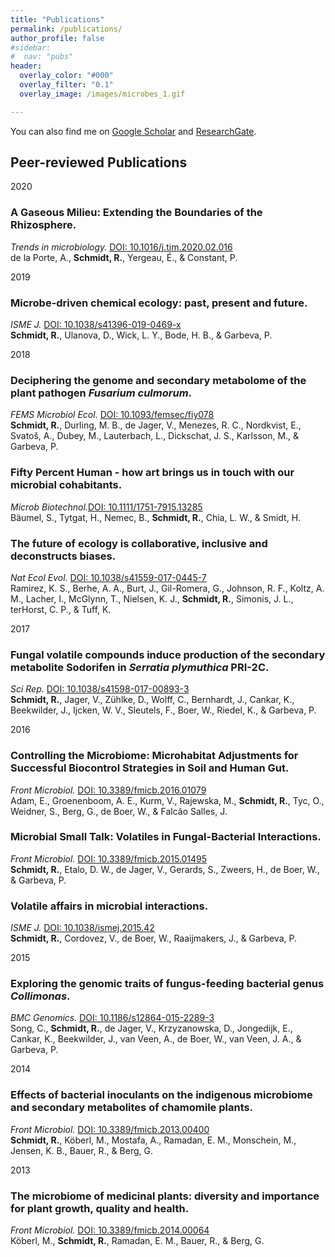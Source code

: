 ```yaml
---
title: "Publications"
permalink: /publications/
author_profile: false
#sidebar:
#  nav: "pubs"
header:
  overlay_color: "#000"
  overlay_filter: "0.1"
  overlay_image: /images/microbes_1.gif

---
```


You can also find me on [Google Scholar](https://scholar.google.com/citations?user=oz-Lf6UAAAAJ&hl=en) and [ResearchGate](https://www.researchgate.net/profile/Ruth_Schmidt).

## Peer-reviewed Publications

2020

### A Gaseous Milieu: Extending the Boundaries of the Rhizosphere.
*Trends in microbiology.* [DOI: 10.1016/j.tim.2020.02.016](https://doi.org/10.1016/j.tim.2020.02.016)
<br>de la Porte, A., **Schmidt, R.**, Yergeau, É., & Constant, P.

2019

### Microbe-driven chemical ecology: past, present and future.
*ISME J.* [DOI: 10.1038/s41396-019-0469-x](https://doi.org/10.1038/s41396-019-0469-x)
<br>**Schmidt, R.**, Ulanova, D., Wick, L. Y., Bode, H. B., & Garbeva, P.

2018

### Deciphering the genome and secondary metabolome of the plant pathogen *Fusarium culmorum*.
*FEMS Microbiol Ecol.* [DOI: 10.1093/femsec/fiy078](https://doi.org/10.1093/femsec/fiy078)
<br>**Schmidt, R.**, Durling, M. B., de Jager, V., Menezes, R. C., Nordkvist, E., Svatoš, A., Dubey, M., Lauterbach, L., Dickschat, J. S., Karlsson, M., & Garbeva, P.

### Fifty Percent Human - how art brings us in touch with our microbial cohabitants.
*Microb Biotechnol.*[DOI: 10.1111/1751-7915.13285](https://doi.org/10.1111/1751-7915.13285)
<br>Bäumel, S., Tytgat, H., Nemec, B., **Schmidt, R.**, Chia, L. W., & Smidt, H.

### The future of ecology is collaborative, inclusive and deconstructs biases.
*Nat Ecol Evol.* [DOI: 10.1038/s41559-017-0445-7](https://www.nature.com/articles/s41559-017-0445-7)
<br>Ramirez, K. S., Berhe, A. A., Burt, J., Gil-Romera, G., Johnson, R. F., Koltz, A. M., Lacher, I., McGlynn, T., Nielsen, K. J., **Schmidt, R.**, Simonis, J. L., terHorst, C. P., & Tuff, K.

2017
### Fungal volatile compounds induce production of the secondary metabolite Sodorifen in *Serratia plymuthica* PRI-2C.
*Sci Rep.* [DOI: 10.1038/s41598-017-00893-3](https://doi.org/10.1038/s41598-017-00893-3)
<br>**Schmidt, R.**, Jager, V., Zühlke, D., Wolff, C., Bernhardt, J., Cankar, K., Beekwilder, J., Ijcken, W. V., Sleutels, F., Boer, W., Riedel, K., & Garbeva, P.

2016

### Controlling the Microbiome: Microhabitat Adjustments for Successful Biocontrol Strategies in Soil and Human Gut.
*Front Microbiol.* [DOI: 10.3389/fmicb.2016.01079](https://doi.org/10.3389/fmicb.2016.01079)
<br>Adam, E., Groenenboom, A. E., Kurm, V., Rajewska, M., **Schmidt, R.**, Tyc, O., Weidner, S., Berg, G., de Boer, W., & Falcão Salles, J.


### Microbial Small Talk: Volatiles in Fungal-Bacterial Interactions.
*Front Microbiol.* [DOI: 10.3389/fmicb.2015.01495](https://doi.org/10.3389/fmicb.2015.01495)
<br>**Schmidt, R.**, Etalo, D. W., de Jager, V., Gerards, S., Zweers, H., de Boer, W., & Garbeva, P.

### Volatile affairs in microbial interactions.
*ISME J.* [DOI: 10.1038/ismej.2015.42](https://doi.org/10.1038/ismej.2015.42)
<br>**Schmidt, R.**, Cordovez, V., de Boer, W., Raaijmakers, J., & Garbeva, P.

2015

### Exploring the genomic traits of fungus-feeding bacterial genus *Collimonas*.
*BMC Genomics.* [DOI: 10.1186/s12864-015-2289-3](https://doi.org/10.1186/s12864-015-2289-3)
<br>Song, C., **Schmidt, R.**, de Jager, V., Krzyzanowska, D., Jongedijk, E., Cankar, K., Beekwilder, J., van Veen, A., de Boer, W., van Veen, J. A., & Garbeva, P.

2014

### Effects of bacterial inoculants on the indigenous microbiome and secondary metabolites of chamomile plants.
*Front Microbiol.* [DOI: 10.3389/fmicb.2013.00400](doi:10.3389/fmicb.2014.00064)
<br>**Schmidt, R.**, Köberl, M., Mostafa, A., Ramadan, E. M., Monschein, M., Jensen, K. B., Bauer, R., & Berg, G.

2013

### The microbiome of medicinal plants: diversity and importance for plant growth, quality and health.
*Front Microbiol.* [DOI: 10.3389/fmicb.2014.00064](https://doi.org/10.3389/fmicb.2013.00400)
<br>Köberl, M., **Schmidt, R.**, Ramadan, E. M., Bauer, R., & Berg, G.
